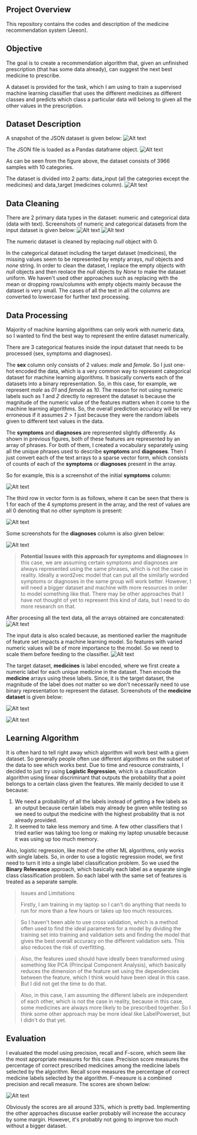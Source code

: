 ## Project Overview
This repository contains the codes and description of the medicine recommendation system (Jeeon).

## Objective
The goal is to create a recommendation algorithm that, given an unfinished prescription (that has some data already), can suggest the next best medicine to prescribe.

A dataset is provided for the task, which I am using to train a supervised machine learning classifier that uses the different medicines as different classes and predicts which class a particular data will belong to given all the other values in the prescription.

## Dataset Description
A snapshot of the JSON dataset is given below:
![Alt text](https://github.com/jin1004/Recommendation_project/blob/master/extras/images/Initial_json.png)

The JSON file is loaded as a Pandas dataframe object.
![Alt text](https://github.com/jin1004/Recommendation_project/blob/master/extras/images/Initial_dataframe.png)

As can be seen from the  figure above, the dataset consists of 3966 samples with 10 categories.

The dataset is divided into 2 parts: data_input (all the categories except the medicines) and data_target (medicines column).
![Alt text](https://github.com/jin1004/Recommendation_project/blob/master/extras/images/input_target.jpg)

## Data Cleaning

There are 2 primary data types in the dataset: numeric and categorical data (data with text). Screenshots of numeric and categorical datasets from the input dataset is given below:
![Alt text](https://github.com/jin1004/Recommendation_project/blob/master/extras/images/data_numeric.png)
![Alt text](https://github.com/jin1004/Recommendation_project/blob/master/extras/images/data_categorical.png)

The numeric dataset is cleaned by replacing *null* object with 0.

In the categorical dataset including the target dataset (medicines), the missing values seem to be represented by empty arrays, *null* objects and *none* string. In order to clean the dataset, I replace the empty objects with *null* objects and then reolace the *null* objects by *None* to make the dataset uniform. We haven't used other approaches such as replacing with the mean or dropping rows/columns with empty objects mainly because the dataset is very small. The cases of all the text in all the columns are converted to lowercase for further text processing.

## Data Processing

Majority of machine learning algorithms can only work with numeric data, so I wanted to find the best way to represent the entire dataset numerically.

There are 3 categorical features inside the input dataset that needs to be processed (sex, symptoms and diagnoses). 

The **sex** column only consists of 2 values: *male* and *female*. So I just one-hot encoded the data, which is a very common way to represent categorical dataset for machine learning algorithms. It basically converts each of the datasets into a binary representation. So, in this case, for example, we represent *male* as *01* and *female* as *10*. The reason for not using numeric labels such as *1* and *2* directly to represent the dataset is because the magnitude of the numeric value of the features matters when it come to the machine learning algorithms. So, the overall prediction accuracy will be very erroneous if it assumes *2* > *1* just because they were the random labels given to different text values in the data.

The **symptoms** and **diagnoses** are represented slightly differently. As shown in previous figures, both of these features are represented by an array of phrases. For both of them, I created a vocabulary separately using all the unique phrases used to describe **symptoms** and **diagnoses**. Then I just convert each of the text arrays to a sparse vector form, which consists of counts of each of the **symptoms** or **diagnoses** present in the array. 

So for example, this is a screenshot of the initial **symptoms** column:

![Alt text](https://github.com/jin1004/Recommendation_project/blob/master/extras/images/data_symptoms.png)

The third row in vector form is as follows, where it can be seen that there is 1 for each of the 4 symptoms present in the array, and the rest of values are all 0 denoting that no other symptom is present:

![Alt text](https://github.com/jin1004/Recommendation_project/blob/master/extras/images/data_symptoms_final.png)

Some screenshots for the **diagnoses** column is also given below:

![Alt text](https://github.com/jin1004/Recommendation_project/blob/master/extras/images/data_symptoms_final.png)

> **Potential Issues with this approach for symptoms and diagnoses**
> In this case, we are assuming certain symptoms and diagnoses are always represented using the same phrases, which is not the case in reality. Ideally a word2vec model that can put all the similarly worded symptoms or diagnoses in the same group will work better. However, I will need a bigger dataset and machine with more resources in order to model something like that. There may be other approaches that I have not thought of yet to represent this kind of data, but I need to do more research on that.

After procesing all the text data, all the arrays obtained are concatenated:
![Alt text](https://github.com/jin1004/Recommendation_project/blob/master/extras/images/data_input_processed.png)

The input data is also scaled because, as mentioned earlier the magnitude of feature set impacts a machine learning model. So features with varied numeric values will be of more importance to the model. So we need to scale them before feeding to the classifier.
![Alt text](https://github.com/jin1004/Recommendation_project/blob/master/extras/images/data_input_normalized.png)


The target dataset, **medicines** is label encoded, where we first create a numeric label for each unique medicine in the dataset. Then encode the **medicine** arrays using these labels. Since, it is the target dataset, the magnitude of the label does not matter so we don't necessarily need to use binary representation to represent the dataset. Screenshots of the **medicine dataset** is given below: 

![Alt text](https://github.com/jin1004/Recommendation_project/blob/master/extras/images/data_target.png)

![Alt text](https://github.com/jin1004/Recommendation_project/blob/master/extras/images/data_target.png)

## Learning Algorithm

It is often hard to tell right away which algorithm will work best with a given dataset. So generally people often use different algorithms on the subset of the data to see which works best. Due to time and resource constraints, I decided to just try using **Logistic Regression**, which is a classification algorithm using linear discriminant that outputs the probability that a point belongs to a certain class given the features. We mainly decided to use it because:
1) We need a probability of all the labels instead of getting a few labels as an output because certain labels may already be given while testing so we need to output the medicine with the highest probability that is not already provided.
2) It seemed to take less memory and time. A few other classifiers that I tried earlier was taking too long or making my laptop unusable because it was using up too much memory.

Also, logistic regression, like most of the other ML algorithms, only works with single labels. So, in order to use a logistic regression model, we first need to turn it into a single label classification problem. So we used the **Binary Relevance** approach, which basically each label as a separate single class classification problem. So each label with the same set of features is treated as a separate sample.

 > Issues and Limitations
 >
 >
 > Firstly, I am training in my laptop so I can't do anything that needs to run for more than a few hours or takes up too much resources. 

 > So I haven't been able to use cross validation, which is a method often used to find the ideal parameters for a model by dividing the training set into training and validation sets and finding the model that gives the best overall accuracy on the different validation sets. This also reduces the risk of overfitting.

 > Also, the features used should have ideally been transformed using something like PCA  (Principal Component Analysis), which basically reduces the dimension of the feature set using the dependencies between the feature, which I think would have been ideal in this case. But I did not get the time to do that.

 >  Also, in this case, I am assuming the different labels are independent of each other, which is not the case in reality, because in this case, some medicines are always more likely to be prescribed together. So I think some other approach may be more ideal like LabelPowerset, but I didn't do that yet.

## Evaluation
I evaluated the model using precision, recall and F-score, which seem like the most appropriate measures for this case. Precision score measures the percentage of correct prescribed medicines among the medicine labels selected by the algorithm. Recall score measures the percentage of correct medicine labels selected by the algorithm. F-measure is a combined precision and recall measure. The scores are shown below:

![Alt text](https://github.com/jin1004/Recommendation_project/blob/master/extras/images/eval_scores.png)

Obviously the scores are all around 33%, which is pretty bad. Implementing the other approaches discusse earlier probably will increase the accuracy by some margin. However, it's probably not going to improve too much without a bigger dataset.